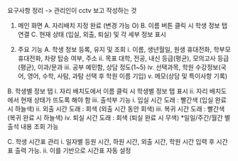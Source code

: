 요구사항 정리 -> 관리인이 cctv 보고 작성하는 것

1.	메인 화면
  A.	자리배치 지정 완료 (변경 가능 O)
  B.	이름 버튼 클릭 시 학생 정보 탭 연결
  C.	현재 상태 (입실, 외출, 퇴실) 및 각 세부 정보 표시

2.	주요 기능
  A.	학생 정보 등록, 유지 및 조회 
    i.	이름, 생년월일, 원생 휴대전화, 학부모 휴대전화, 차량 탑승 여부, 주소
    ii.	목표 대학, 전공, 내신 등급(평균), 모의고사 등급(평균), 이과/문과
    iii.	공부 예민함, 상담 정도(1~5)
    iv.	선택과목, 학원 수강정보(국어, 영어, 수학, 사탐, 과탐 선택 후 학원 이름 기입)
    v.	메모(상담 및 특이사항 기록)
  	
  B.	학생별 정보 탭
    i.	자리 배치도에서 이름 클릭 시 학생별 정보 탭 표시
    ii.	자리 배치도에서 현재 상태가 뜨도록 해야 함
  	iii. 출석부 기능
          i.	입실 시간 도래 : 빨간색 (입실 완료 시 하늘색)
          ii.	외출 시간 도래 : 회색 (외출 시간 동안 회색)
          iii.	복귀 시간 도래 : 빨간색 (복귀 완료 시 하늘색)
          iv.	퇴실 시간 도래 : 회색 (퇴실 완료 시 무색)
            *일일/주간/월간 별 출석 내용 조회 가능 

  C.	학생 시간표 관리 
    i.	일자별 등원 시간, 하원 시간, 외출 시간, 학원 시간 입력 후 시간표 출력 가능.
    ii.	이를 기반으로 시간표 자동 설정 

